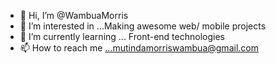- 👋 Hi, I’m @WambuaMorris
- 👀 I’m interested in ...Making awesome web/ mobile projects
- 🌱 I’m currently learning ... Front-end technologies
- 📫 How to reach me ...mutindamorriswambua@gmail.com

<!---
WambuaMorris/WambuaMorris is a ✨ special ✨ repository because its `README.md` (this file) appears on your GitHub profile.
You can click the Preview link to take a look at your changes.
--->
